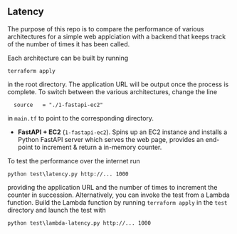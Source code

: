 ## Latency

The purpose of this repo is to compare the performance of various architectures for a simple web applciation with a backend that keeps track of the number of times it has been called.

Each architecture can be built by running
```
terraform apply
```
in the root directory. The application URL will be output once the process is complete. To switch between the various architectures, change the line
```
  source   = "./1-fastapi-ec2"
```
in `main.tf` to point to the corresponding directory.

* **FastAPI + EC2** (`1-fastapi-ec2`). Spins up an EC2 instance and installs a Python FastAPI server which serves the web page, provides an end-point to increment & return a in-memory counter.

To test the performance over the internet run
```
python test\latency.py http://... 1000
```
providing the application URL and the number of times to increment the counter in succession. Alternatively, you can invoke the test from a Lambda function. Build the Lambda function by running `terraform apply` in the `test` directory and launch the test with
```
python test\lambda-latency.py http://... 1000
```
